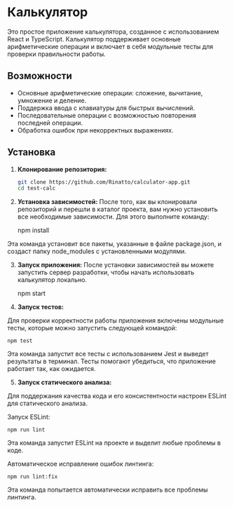 # Калькулятор

Это простое приложение калькулятора, созданное с использованием React и TypeScript. Калькулятор поддерживает основные арифметические операции и включает в себя модульные тесты для проверки правильности работы.

## Возможности

- Основные арифметические операции: сложение, вычитание, умножение и деление.
- Поддержка ввода с клавиатуры для быстрых вычислений.
- Последовательные операции с возможностью повторения последней операции.
- Обработка ошибок при некорректных выражениях.

## Установка

1. **Клонирование репозитория:**

   ```bash
   git clone https://github.com/Rinatto/calculator-app.git
   cd test-calc

2. **Установка зависимостей:**
После того, как вы клонировали репозиторий и перешли в каталог проекта, вам нужно установить все необходимые зависимости. Для этого выполните команду:

    npm install

Эта команда установит все пакеты, указанные в файле package.json, и создаст папку node_modules с установленными модулями.

3. **Запуск приложения:**
После установки зависимостей вы можете запустить сервер разработки, чтобы начать использовать калькулятор локально.

    npm start

4. **Запуск тестов:**

Для проверки корректности работы приложения включены модульные тесты, которые можно запустить следующей командой:

    npm test

Эта команда запустит все тесты с использованием Jest и выведет результаты в терминал. Тесты помогают убедиться, что приложение работает так, как ожидается.

5. **Запуск статического анализа:**

Для поддержания качества кода и его консистентности настроен ESLint для статического анализа.

Запуск ESLint:

    npm run lint

Эта команда запустит ESLint на проекте и выделит любые проблемы в коде.

Автоматическое исправление ошибок линтинга:

    npm run lint:fix

Эта команда попытается автоматически исправить все проблемы линтинга.


